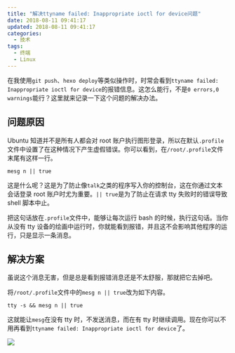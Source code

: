 ```yaml
---
title: "解决ttyname failed: Inappropriate ioctl for device问题"
date: 2018-08-11 09:41:17
updated: 2018-08-11 09:41:17
categories:
  - 技术
tags:
  - 终端
  - Linux
---
```


在我使用`git push`、`hexo deploy`等类似操作时，时常会看到`ttyname failed: Inappropriate ioctl for device`的报错信息。这怎么能行，不是`0 errors,0 warnings`能行？这里就来记录一下这个问题的解决办法。

<!--more-->

## 问题原因

Ubuntu 知道并不是所有人都会对 root 账户执行图形登录，所以在默认`.profile`文件中设置了在这种情况下产生虚假错误。你可以看到，在`/root/.profile`文件末尾有这样一行。

```shell
mesg n || true
```

这是什么呢？这是为了防止像`talk`之类的程序写入你的控制台，这在你通过文本会话登录 root 账户时尤为重要。`|| true`是为了防止在请求 tty 失败时的错误导致 shell 脚本中止。

把这句话放在`.profile`文件中，能够让每次运行 bash 的时候，执行这句话。当你从没有 tty 设备的绘画中运行时，你就能看到报错，并且这不会影响其他程序的运行，只是显示一条消息。

## 解决方案

虽说这个消息无害，但是总是看到报错消息还是不太舒服，那就把它去掉吧。

将`/root/.profile`文件中的`mesg n || true`改为如下内容。

```shell
tty -s && mesg n || true
```

这就能让`mesg`在没有 tty 时，不发送消息，而在有 tty 时继续调用。现在你可以不用再看到`ttyname failed: Inappropriate ioctl for device`了。

![](https://img.iszy.xyz/20190318214328.png)
